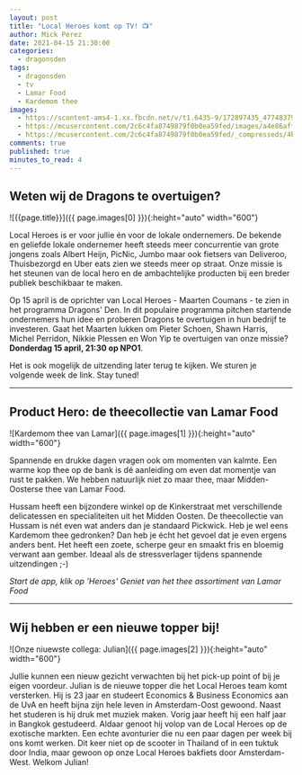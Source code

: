 ```yaml
---
layout: post
title: "Local Heroes komt op TV! 📺"
author: Mick Perez
date: 2021-04-15 21:30:00
categories:
  - dragonsden
tags:
  - dragonsden
  - tv
  - Lamar Food
  - Kardemom thee
images:
  - https://scontent-ams4-1.xx.fbcdn.net/v/t1.6435-9/172897435_477483793696396_1121851580498126888_n.png?_nc_cat=104&ccb=1-3&_nc_sid=730e14&_nc_ohc=T0p6gnDxSqYAX-oNlak&_nc_ht=scontent-ams4-1.xx&oh=84c79f8f5941880b46a57fb62f73d425&oe=60A6AA97
  - https://mcusercontent.com/2c6c4fa8749879f0b0ea59fed/images/a4e86aff-a198-4a04-8e3b-cb26a2d15628.jpg
  - https://mcusercontent.com/2c6c4fa8749879f0b0ea59fed/_compresseds/4b33a837-f91b-46c9-af67-9cf0cd40ce13.jpg
comments: true
published: true
minutes_to_read: 4
---
```

## Weten wij de Dragons te overtuigen?

![{{page.title}}]({{ page.images[0] }}){:height="auto" width="600"}

Local Heroes is er voor jullie én voor de lokale ondernemers. De bekende en geliefde lokale ondernemer heeft steeds meer concurrentie van grote jongens zoals Albert Heijn, PicNic, Jumbo maar ook fietsers van Deliveroo, Thuisbezorgd en Uber eats zien we steeds meer op straat. Onze missie is het steunen van de local hero en de ambachtelijke producten bij een breder publiek beschikbaar te maken.

Op 15 april is de oprichter van Local Heroes - Maarten Coumans - te zien in het programma Dragons' Den. In dit populaire programma pitchen startende ondernemers hun idee en proberen Dragons te overtuigen in hun bedrijf te investeren. Gaat het Maarten lukken om Pieter Schoen, Shawn Harris, Michel Perridon, Nikkie Plessen en Won Yip te overtuigen van onze missie? **Donderdag 15 april, 21:30 op NPO1**.

Het is ook mogelijk de uitzending later terug te kijken. We sturen je volgende week de link. Stay tuned!

---

## Product Hero: de theecollectie van Lamar Food

![Kardemom thee van Lamar]({{ page.images[1] }}){:height="auto" width="600"}

Spannende en drukke dagen vragen ook om momenten van kalmte. Een warme kop thee op de bank is dé aanleiding om even dat momentje van rust te pakken. We hebben natuurlijk niet zo maar thee, maar Midden-Oosterse thee van Lamar Food.

Hussam heeft een bijzondere winkel op de Kinkerstraat met verschillende delicatessen en specialiteiten uit het Midden Oosten. De theecollectie van Hussam is nét even wat anders dan je standaard Pickwick. Heb je wel eens Kardemom thee gedronken? Dan heb je écht het gevoel dat je even ergens anders bent. Het heeft een zoete, scherpe geur en smaakt fris en bloemig verwant aan gember. Ideaal als de stressverlager tijdens spannende uitzendingen ;-)

*Start de app, klik op 'Heroes'*
*Geniet van het thee assortiment van Lamar Food*

---

## Wij hebben er een nieuwe topper bij!

![Onze niuewste collega: Julian]({{ page.images[2] }}){:height="auto" width="600"}

Jullie kunnen een nieuw gezicht verwachten bij het pick-up point of bij je eigen voordeur. Julian is de nieuwe topper die het Local Heroes team komt versterken. Hij is 23 jaar en studeert Economics & Business Economics aan de UvA en heeft bijna zijn hele leven in Amsterdam-Oost gewoond. Naast het studeren is hij druk met muziek maken. Vorig jaar heeft hij een half jaar in Bangkok gestudeerd. Aldaar genoot hij volop van de Local Heroes op de exotische markten. Een echte avonturier die nu een paar dagen per week bij ons komt werken. Dit keer niet op de scooter in Thailand of in een tuktuk door India, maar gewoon op onze Local Heroes bakfiets door Amsterdam-West. Welkom Julian!
